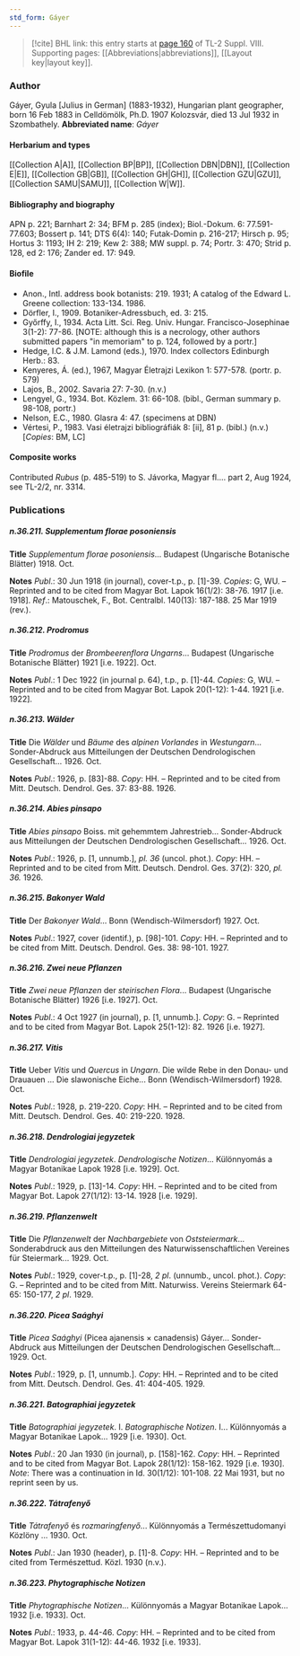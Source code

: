 ```yaml
---
std_form: Gáyer
---
```


> [!cite] BHL link: this entry starts at [page 160](https://www.biodiversitylibrary.org/page/33258638) of TL-2 Suppl. VIII.
> Supporting pages: [[Abbreviations|abbreviations]], [[Layout key|layout key]].

### Author

Gáyer, Gyula \[Julius in German\] (1883-1932), Hungarian plant geographer, born 16 Feb 1883 in Celldömölk, Ph.D. 1907 Kolozsvár, died 13 Jul 1932 in Szombathely. 
**Abbreviated name**: *Gáyer*

#### Herbarium and types

[[Collection A|A]], [[Collection BP|BP]], [[Collection DBN|DBN]], [[Collection E|E]], [[Collection GB|GB]], [[Collection GH|GH]], [[Collection GZU|GZU]], [[Collection SAMU|SAMU]], [[Collection W|W]].

#### Bibliography and biography

APN p. 221; Barnhart 2: 34; BFM p. 285 (index); Biol.-Dokum. 6: 77.591-77.603; Bossert p. 141; DTS 6(4): 140; Futak-Domin p. 216-217; Hirsch p. 95; Hortus 3: 1193; IH 2: 219; Kew 2: 388; MW suppl. p. 74; Portr. 3: 470; Strid p. 128, ed 2: 176; Zander ed. 17: 949.

#### Biofile

- Anon., Intl. address book botanists: 219. 1931; A catalog of the Edward L. Greene collection: 133-134. 1986.
- Dörfler, I., 1909. Botaniker-Adressbuch, ed. 3: 215.
- Győrffy, I., 1934. Acta Litt. Sci. Reg. Univ. Hungar. Francisco-Josephinae 3(1-2): 77-86. \[NOTE: although this is a necrology, other authors submitted papers "in memoriam" to p. 124, followed by a portr.\]
- Hedge, I.C. & J.M. Lamond (eds.), 1970. Index collectors Edinburgh Herb.: 83.
- Kenyeres, Á. (ed.), 1967, Magyar Életrajzi Lexikon 1: 577-578. (portr. p. 579)
- Lajos, B., 2002. Savaria 27: 7-30. (n.v.)
- Lengyel, G., 1934. Bot. Közlem. 31: 66-108. (bibl., German summary p. 98-108, portr.)
- Nelson, E.C., 1980. Glasra 4: 47. (specimens at DBN)
- Vértesi, P., 1983. Vasi életrajzi bibliográfiák 8: \[ii\], 81 p. (bibl.) (n.v.) \[*Copies*: BM, LC\]

#### Composite works

Contributed *Rubus* (p. 485-519) to S. Jávorka, Magyar fl.... part 2, Aug 1924, see TL-2/2, nr. 3314.

### Publications

##### n.36.211. Supplementum florae posoniensis

**Title**
*Supplementum florae posoniensis*... Budapest (Ungarische Botanische Blätter) 1918. Oct.

**Notes**
*Publ*.: 30 Jun 1918 (in journal), cover-t.p., p. \[1\]-39. *Copies*: G, WU. – Reprinted and to be cited from Magyar Bot. Lapok 16(1/2): 38-76. 1917 \[i.e. 1918\].
*Ref*.: Matouschek, F., Bot. Centralbl. 140(13): 187-188. 25 Mar 1919 (rev.).

##### n.36.212. Prodromus

**Title**
*Prodromus* der *Brombeerenflora Ungarns*... Budapest (Ungarische Botanische Blätter) 1921 \[i.e. 1922\]. Oct.

**Notes**
*Publ*.: 1 Dec 1922 (in journal p. 64), t.p., p. \[1\]-44. *Copies*: G, WU. – Reprinted and to be cited from Magyar Bot. Lapok 20(1-12): 1-44. 1921 \[i.e. 1922\].

##### n.36.213. Wälder

**Title**
Die *Wälder* und *Bäume* des *alpinen Vorlandes* in *Westungarn*... Sonder-Abdruck aus Mitteilungen der Deutschen Dendrologischen Gesellschaft... 1926. Oct.

**Notes**
*Publ*.: 1926, p. \[83\]-88. *Copy*: HH. – Reprinted and to be cited from Mitt. Deutsch. Dendrol. Ges. 37: 83-88. 1926.

##### n.36.214. Abies pinsapo

**Title**
*Abies pinsapo* Boiss. mit gehemmtem Jahrestrieb... Sonder-Abdruck aus Mitteilungen der Deutschen Dendrologischen Gesellschaft... 1926. Oct.

**Notes**
*Publ*.: 1926, p. \[1, unnumb.\], *pl. 36* (uncol. phot.). *Copy*: HH. – Reprinted and to be cited from Mitt. Deutsch. Dendrol. Ges. 37(2): 320, *pl. 36.* 1926.

##### n.36.215. Bakonyer Wald

**Title**
Der *Bakonyer Wald*... Bonn (Wendisch-Wilmersdorf) 1927. Oct.

**Notes**
*Publ*.: 1927, cover (identif.), p. \[98\]-101. *Copy*: HH. – Reprinted and to be cited from Mitt. Deutsch. Dendrol. Ges. 38: 98-101. 1927.

##### n.36.216. Zwei neue Pflanzen

**Title**
*Zwei neue Pflanzen* der *steirischen Flora*... Budapest (Ungarische Botanische Blätter) 1926 \[i.e. 1927\]. Oct.

**Notes**
*Publ*.: 4 Oct 1927 (in journal), p. \[1, unnumb.\]. *Copy*: G. – Reprinted and to be cited from Magyar Bot. Lapok 25(1-12): 82. 1926 \[i.e. 1927\].

##### n.36.217. Vitis

**Title**
Ueber *Vitis* und *Quercus* in *Ungarn*. Die wilde Rebe in den Donau- und Drauauen ... Die slawonische Eiche... Bonn (Wendisch-Wilmersdorf) 1928. Oct.

**Notes**
*Publ*.: 1928, p. 219-220. *Copy*: HH. – Reprinted and to be cited from Mitt. Deutsch. Dendrol. Ges. 40: 219-220. 1928.

##### n.36.218. Dendrologiai jegyzetek

**Title**
*Dendrologiai jegyzetek*. *Dendrologische Notizen*... Különnyomás a Magyar Botanikae Lapok 1928 \[i.e. 1929\]. Oct.

**Notes**
*Publ*.: 1929, p. \[13\]-14. *Copy*: HH. – Reprinted and to be cited from Magyar Bot. Lapok 27(1/12): 13-14. 1928 \[i.e. 1929\].

##### n.36.219. Pflanzenwelt

**Title**
Die *Pflanzenwelt* der *Nachbargebiete* von *Oststeiermark*... Sonderabdruck aus den Mitteilungen des Naturwissenschaftlichen Vereines für Steiermark... 1929. Oct.

**Notes**
*Publ*.: 1929, cover-t.p., p. \[1\]-28, *2 pl*. (unnumb., uncol. phot.). *Copy*: G. – Reprinted and to be cited from Mitt. Naturwiss. Vereins Steiermark 64-65: 150-177, *2 pl*. 1929.

##### n.36.220. Picea Saághyi

**Title**
*Picea Saághyi* (Picea ajanensis × canadensis) Gáyer... Sonder-Abdruck aus Mitteilungen der Deutschen Dendrologischen Gesellschaft... 1929. Oct.

**Notes**
*Publ*.: 1929, p. \[1, unnumb.\]. *Copy*: HH. – Reprinted and to be cited from Mitt. Deutsch. Dendrol. Ges. 41: 404-405. 1929.

##### n.36.221. Batographiai jegyzetek

**Title**
*Batographiai jegyzetek*. I. *Batographische Notizen*. I... Különnyomás a Magyar Botanikae Lapok... 1929 \[i.e. 1930\]. Oct.

**Notes**
*Publ*.: 20 Jan 1930 (in journal), p. \[158\]-162. *Copy*: HH. – Reprinted and to be cited from Magyar Bot. Lapok 28(1/12): 158-162. 1929 \[i.e. 1930\].
*Note*: There was a continuation in Id. 30(1/12): 101-108. 22 Mai 1931, but no reprint seen by us.

##### n.36.222. Tátrafenyő

**Title**
*Tátrafenyő* és *rozmaringfenyő*... Különnyomás a Természettudomanyi Közlöny ... 1930. Oct.

**Notes**
*Publ*.: Jan 1930 (header), p. \[1\]-8. *Copy*: HH. – Reprinted and to be cited from Természettud. Közl. 1930 (n.v.).

##### n.36.223. Phytographische Notizen

**Title**
*Phytographische Notizen*... Különnyomás a Magyar Botanikae Lapok... 1932 \[i.e. 1933\]. Oct.

**Notes**
*Publ*.: 1933, p. 44-46. *Copy*: HH. – Reprinted and to be cited from Magyar Bot. Lapok 31(1-12): 44-46. 1932 \[i.e. 1933\].

